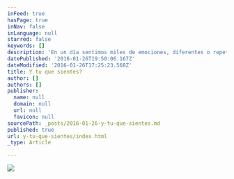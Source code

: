 ```yaml
---
inFeed: true
hasPage: true
inNav: false
inLanguage: null
starred: false
keywords: []
description: 'En un día sentimos miles de emociones, diferentes o repetidas... Te has puesto a pensar cuales son? Y a que acción o consecuencia nos llevan? Que puede pasar en nuestra vida si decidimos cambiar nuestras emociones?'
datePublished: '2016-01-26T19:50:06.167Z'
dateModified: '2016-01-26T17:25:23.568Z'
title: Y tu que sientes?
author: []
authors: []
publisher:
  name: null
  domain: null
  url: null
  favicon: null
sourcePath: _posts/2016-01-26-y-tu-que-sientes.md
published: true
url: y-tu-que-sientes/index.html
_type: Article

---
```

![](https://the-grid-user-content.s3-us-west-2.amazonaws.com/6bc2bc58-e6d7-4553-bb2c-d76d434ef61c.PNG)